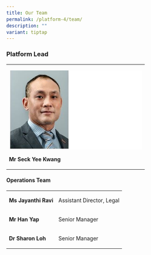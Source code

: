 ```yaml
---
title: Our Team
permalink: /platform-4/team/
description: ""
variant: tiptap
---
```

<h3>Platform Lead</h3><table><tbody><tr><td rowspan="1" colspan="1"><p></p><div class="isomer-image-wrapper"><img style="width: 100%" height="auto" width="100%" alt="" src="/images/Leaders/EXCO 600x450/Seck_Yee_Kwang_v7.JPG"></div><p></p><p><strong>Mr Seck Yee Kwang</strong></p></td></tr></tbody></table><h4>Operations Team</h4><table><tbody><tr><td rowspan="1" colspan="1"><p><strong>Ms Jayanthi Ravi</strong></p></td><td rowspan="1" colspan="1"><p>Assistant Director, Legal</p></td></tr><tr><td rowspan="1" colspan="1"><p><strong>Mr Han Yap</strong></p></td><td rowspan="1" colspan="1"><p>Senior Manager</p></td></tr><tr><td rowspan="1" colspan="1"><p><strong>Dr Sharon Loh</strong></p></td><td rowspan="1" colspan="1"><p>Senior Manager</p></td></tr></tbody></table><p></p>